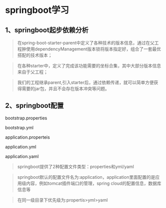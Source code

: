 # springboot学习

## 1、springboot起步依赖分析

> 在spring-boot-starter-parent中定义了各种技术的版本信息，通过在父工程肿使用dependencyManagement版本锁将版本指定好，组合了一套最优搭配的技术版本；

> 在各种starter中，定义了完成该功能需要的坐标合集，其中大部分版本信息来自于父工程；

>我们的工程继承parent,引入starter后，通过依赖传递，就可以简单方便获得需要的jar包，并且不会存在版本冲突等问题。

## 2、springboot配置

bootstrap.properties

bootstrap.yml

application.properteis

application.yml

application.yaml

> springboot提供了2种配置文件类型：properties和yml/yaml

>springboot默认的配置文件名为:application，application里面配置的是应用级内容，例如tomcat插件端口的管理，spring cloud的配置信息，数据库信息等

> 在同一级目录下优先级为:propertis>yml>yaml

